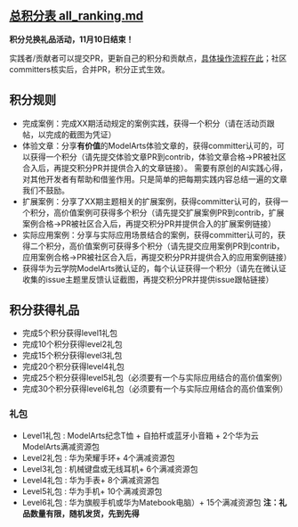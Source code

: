 ##  [总积分表 all_ranking.md](https://github.com/huaweicloud/ModelArts-Lab/blob/master/merit_rank/all_ranking.md)
<B>积分兑换礼品活动，11月10日结束！</B>

实践者/贡献者可以提交PR，更新自己的积分和贡献点，[具体操作流程在此](https://github.com/huaweicloud/ModelArts-Lab/wiki/Pull-Requests-%E6%9B%B4%E6%96%B0%E7%A7%AF%E5%88%86)；社区committers核实后，合并PR，积分正式生效。

## 积分规则
* 完成案例：完成XX期活动规定的案例实践，获得一个积分（请在活动页跟帖，以完成的截图为凭证）
* 体验文章：分享**有价值**的ModelArts体验文章的，获得committer认可的，可以获得一个积分（请先提交体验文章PR到contrib，体验文章合格->PR被社区合入后，再提交积分PR并提供合入的文章链接）。
需要有原创的AI实践心得，对其他开发者有帮助和借鉴作用。只是简单的把每期实践内容总结一遍的文章我们不鼓励。
* 扩展案例：分享了XX期主题相关的扩展案例，获得committer认可的，获得一个积分，高价值案例可获得多个积分（请先提交扩展案例PR到contrib，扩展案例合格->PR被社区合入后，再提交积分PR并提供合入的扩展案例链接）
* 实际应用案例：分享与实际应用场景结合的案例，获得committer认可的，获得二个积分，高价值案例可获得多个积分（请先提交应用案例PR到contrib，应用案例合格->PR被社区合入后，再提交积分PR并提供合入的应用案例链接）
* 获得华为云学院ModelArts微认证的，每个认证获得一个积分（请先在微认证收集的issue主题里反馈认证截图，再提交积分PR并提供issue跟帖链接）

## 积分获得礼品
* 完成5个积分获得level1礼包
* 完成10个积分获得level2礼包
* 完成15个积分获得level3礼包
* 完成20个积分获得level4礼包
* 完成25个积分获得level5礼包（必须要有一个与实际应用结合的高价值案例）
* 完成30个积分获得level6礼包（必须要有一个与实际应用结合的高价值案例）

### 礼包
* Level1礼包 : ModelArts纪念T恤 + 自拍杆或蓝牙小音箱 + 2个华为云ModelArts满减资源包
* Level2礼包 : 华为荣耀手环+ 4个满减资源包
* Level3礼包 : 机械键盘或无线耳机+ 6个满减资源包
* Level4礼包 : 华为手表+ 8个满减资源包
* Level5礼包 : 华为手机+ 10个满减资源包
* Level6礼包 : 华为旗舰手机或华为Matebook电脑）+ 15个满减资源包
<B>注：礼品数量有限，随机发货，先到先得</B>
